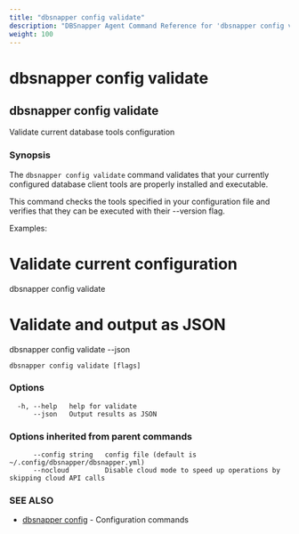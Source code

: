 ```yaml
---
title: "dbsnapper config validate"
description: "DBSnapper Agent Command Reference for 'dbsnapper config validate'"
weight: 100
---
```


# dbsnapper config validate

## dbsnapper config validate

Validate current database tools configuration

### Synopsis

The `dbsnapper config validate` command validates that your currently configured
database client tools are properly installed and executable.

This command checks the tools specified in your configuration file and verifies
that they can be executed with their --version flag.

Examples:
  # Validate current configuration
  dbsnapper config validate
  
  # Validate and output as JSON
  dbsnapper config validate --json

```
dbsnapper config validate [flags]
```

### Options

```
  -h, --help   help for validate
      --json   Output results as JSON
```

### Options inherited from parent commands

```
      --config string   config file (default is ~/.config/dbsnapper/dbsnapper.yml)
      --nocloud         Disable cloud mode to speed up operations by skipping cloud API calls
```

### SEE ALSO

* [dbsnapper config](dbsnapper_config.md)	 - Configuration commands

